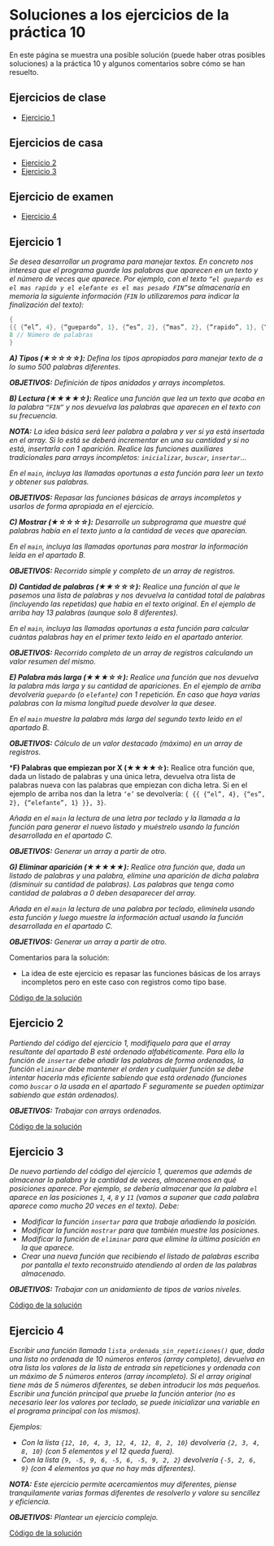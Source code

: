 # Soluciones a los ejercicios de la práctica 10

En este página se muestra una posible solución (puede haber otras posibles soluciones) a la práctica 10 y algunos comentarios sobre cómo se han resuelto.

## Ejercicios de clase

* [Ejercicio 1](#ejercicio-1)

## Ejercicios de casa

* [Ejercicio 2](#ejercicio-2)
* [Ejercicio 3](#ejercicio-3)

## Ejercicio de examen

* [Ejercicio 4](#ejercicio-4)

## Ejercicio 1

*Se desea desarrollar un programa para manejar textos. En concreto nos interesa que el programa guarde las palabras que aparecen en un texto y el número de veces que aparece. Por ejemplo, con el texto `“el guepardo es el mas rapido y el elefante es el mas pesado FIN”`se almacenaría en memoria la siguiente información (`FIN` lo utilizaremos para indicar la finalización del texto):*

```cpp
{ 
{{ {“el”, 4}, {“guepardo”, 1}, {“es”, 2}, {“mas”, 2}, {“rapido”, 1}, {“y”, 1}, {“elefante”, 1}, {“pesado”, 1} }}, // Palabras y cantidad
8 // Número de palabras
}
```
***A) Tipos (★☆☆☆☆):** Defina los tipos apropiados para manejar texto de a lo sumo 500 palabras diferentes.*

***OBJETIVOS:** Definición de tipos anidados y arrays incompletos.*

***B) Lectura (★★★★☆):** Realice una función que lea un texto que acaba en la palabra `“FIN”` y nos devuelva las palabras que aparecen en el texto con su frecuencia.*

***NOTA:** La idea básica será leer palabra a palabra y ver si ya está insertada en el array. Si lo está se deberá incrementar en una su cantidad y si no está, insertarla con 1 aparición. Realice las funciones auxiliares tradicionales para arrays incompletos: `inicializar`, `buscar`, `insertar`...*

*En el `main`, incluya las llamadas oportunas a esta función para leer un texto y obtener sus palabras.*

***OBJETIVOS:** Repasar las funciones básicas de arrays incompletos y usarlos de forma apropiada en el ejercicio.*

***C) Mostrar (★☆☆☆☆):** Desarrolle un subprograma que muestre qué palabras había en el texto junto a la cantidad de veces que aparecían.*

*En el `main`, incluya las llamadas oportunas para mostrar la información leída en el apartado B.*

***OBJETIVOS:** Recorrido simple y completo de un array de registros.*

***D) Cantidad de palabras (★★☆☆☆):** Realice una función al que le pasemos una lista de palabras y nos devuelva la cantidad total de palabras (incluyendo las repetidas) que había en el texto original. En el ejemplo de arriba hay 13 palabras (aunque solo 8 diferentes).*

*En el `main`, incluya las llamadas oportunas a esta función para calcular cuántas palabras hay en el primer texto leído en el apartado anterior.*

***OBJETIVOS:** Recorrido completo de un array de registros calculando un valor resumen del mismo.*

***E) Palabra más larga (★★★☆☆):** Realice una función que nos devuelva la palabra más larga y su cantidad de apariciones. En el ejemplo de arriba devolvería `guepardo` (o `elefante`) con 1 repetición. En caso que haya varias palabras con la misma longitud puede devolver la que desee.*

*En el `main` muestre la palabra más larga del segundo texto leído en el apartado B.*

***OBJETIVOS:** Cálculo de un valor destacado (máximo) en un array de registros.*

***F) Palabras que empiezan por X (★★★★☆):** Realice otra función que, dada un listado de palabras y una única letra, devuelva otra lista de palabras nueva con las palabras que empiezan con dicha letra. Si en el ejemplo de arriba nos dan la letra `‘e’` se devolvería: `{ {{ {“el”, 4}, {“es”, 2}, {“elefante”, 1} }}, 3}`.

*Añada en el `main` la lectura de una letra por teclado y la llamada a la función para generar el nuevo listado y muéstrelo usando la función desarrollada en el apartado C.*

***OBJETIVOS:** Generar un array a partir de otro.*

***G) Eliminar aparición (★★★★★):** Realice otra función que, dada un listado de palabras y una palabra, elimine una aparición de dicha palabra (disminuir su cantidad de palabras). Las palabras que tenga como cantidad de palabras a 0 deben desaparecer del array.*

*Añada en el `main` la lectura de una palabra por teclado, elimínela usando esta función y luego muestre la información actual usando la función desarrollada en el apartado C.*

***OBJETIVOS:** Generar un array a partir de otro.*

Comentarios para la solución:
* La idea de este ejercicio es repasar las funciones básicas de los arrays incompletos pero en este caso con registros como tipo base.

[Código de la solución](p10/p10e1.cpp)

## Ejercicio 2
*Partiendo del código del ejercicio 1, modifíquelo para que el array resultante del apartado B esté ordenado alfabéticamente. Para ello la función de `insertar` debe añadir las palabras de forma ordenadas, la función `eliminar` debe mantener el orden y cualquier función se debe intentar hacerla más eficiente sabiendo que está ordenado (funciones como `buscar` o la usada en el apartado F seguramente se pueden optimizar sabiendo que están ordenados).*

***OBJETIVOS:** Trabajar con arrays ordenados.*

[Código de la solución](p10/p10e2.cpp)

## Ejercicio 3
*De nuevo partiendo del código del ejercicio 1, queremos que además de almacenar la palabra y la cantidad de veces, almacenemos en qué posiciones aparece. Por ejemplo, se debería almacenar que la palabra `el` aparece en las posiciones `1`, `4`, `8` y `11` (vamos a suponer que cada palabra aparece como mucho 20 veces en el texto). Debe:*

* *Modificar la función `insertar` para que trabaje añadiendo la posición.*
* *Modificar la función `mostrar` para que también muestre las posiciones.*
* *Modificar la función de `eliminar` para que elimine la última posición en la que aparece.*
* *Crear una nueva función que recibiendo el listado de palabras escriba por pantalla el texto reconstruido atendiendo al orden de las palabras almacenado.*

***OBJETIVOS:** Trabajar con un anidamiento de tipos de varios niveles.*

[Código de la solución](p10/p10e3.cpp)

## Ejercicio 4
*Escribir una función llamada `lista_ordenada_sin_repeticiones()` que, dada una lista no ordenada de 10 números enteros (array completo), devuelva en otra lista los valores de la lista de entrada sin repeticiones y ordenada con un máximo de 5  números enteros (array incompleto).  Si el array original tiene más de 5 números diferentes, se deben introducir los más pequeños. Escribir una función principal que pruebe la función anterior (no es necesario leer los valores por teclado, se puede inicializar una variable en el programa principal con los mismos).*

*Ejemplos:*
* *Con la lista `{12, 10, 4, 3, 12, 4, 12, 8, 2, 10}` devolvería `{2, 3, 4, 8, 10}` (con 5 elementos y el 12 queda fuera).*
* *Con la lista `{9, -5, 9, 6, -5, 6, -5, 9, 2, 2}` devolvería `{-5, 2, 6, 9}` (con 4 elementos ya que no hay más diferentes).*

***NOTA:** Este ejercicio permite acercamientos muy diferentes, piense tranquilamente varias formas diferentes de resolverlo y valore su sencillez y eficiencia.*

***OBJETIVOS:** Plantear un ejercicio complejo.*

[Código de la solución](p10/p10e4.cpp)

